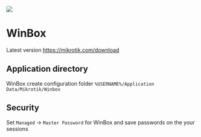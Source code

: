 ![](http://mysch.id/cms/picture/47690569winbox_icon.png)
# WinBox
Latest version https://mikrotik.com/download

## Application directory
WinBox create configuration folder `%USERNAME%/Application Data/Mikrotik/Winbox`

## Security
Set `Managed` -> `Master Password` for WinBox and save passwords on the your sessions
